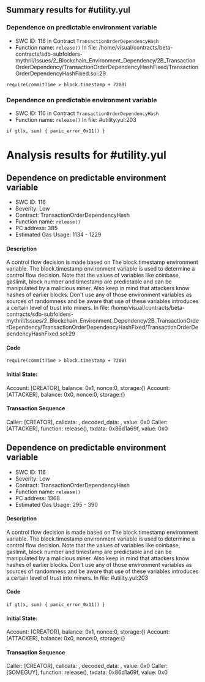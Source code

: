 ## Summary results for #utility.yul
### Dependence on predictable environment variable
- SWC ID: 116 in Contract `TransactionOrderDependencyHash`
- Function name: `release()`
In file: /home/visual/contracts/beta-contracts/sdb-subfolders-mythril/Issues/2_Blockchain_Environment_Dependency/2B_TransactionOrderDependency/TransactionOrderDependencyHashFixed/TransactionOrderDependencyHashFixed.sol:29
```
require(commitTime > block.timestamp + 7200)
```
### Dependence on predictable environment variable
- SWC ID: 116 in Contract `TransactionOrderDependencyHash`
- Function name: `release()`
In file: #utility.yul:203
```
if gt(x, sum) { panic_error_0x11() }
```
# Analysis results for #utility.yul

## Dependence on predictable environment variable
- SWC ID: 116
- Severity: Low
- Contract: TransactionOrderDependencyHash
- Function name: `release()`
- PC address: 385
- Estimated Gas Usage: 1134 - 1229

#### Description

A control flow decision is made based on The block.timestamp environment variable.
The block.timestamp environment variable is used to determine a control flow decision. Note that the values of variables like coinbase, gaslimit, block number and timestamp are predictable and can be manipulated by a malicious miner. Also keep in mind that attackers know hashes of earlier blocks. Don't use any of those environment variables as sources of randomness and be aware that use of these variables introduces a certain level of trust into miners.
In file: /home/visual/contracts/beta-contracts/sdb-subfolders-mythril/Issues/2_Blockchain_Environment_Dependency/2B_TransactionOrderDependency/TransactionOrderDependencyHashFixed/TransactionOrderDependencyHashFixed.sol:29

#### Code

```
require(commitTime > block.timestamp + 7200)
```

#### Initial State:

Account: [CREATOR], balance: 0x1, nonce:0, storage:{}
Account: [ATTACKER], balance: 0x0, nonce:0, storage:{}

#### Transaction Sequence

Caller: [CREATOR], calldata: , decoded_data: , value: 0x0
Caller: [ATTACKER], function: release(), txdata: 0x86d1a69f, value: 0x0


## Dependence on predictable environment variable
- SWC ID: 116
- Severity: Low
- Contract: TransactionOrderDependencyHash
- Function name: `release()`
- PC address: 1368
- Estimated Gas Usage: 295 - 390

#### Description

A control flow decision is made based on The block.timestamp environment variable.
The block.timestamp environment variable is used to determine a control flow decision. Note that the values of variables like coinbase, gaslimit, block number and timestamp are predictable and can be manipulated by a malicious miner. Also keep in mind that attackers know hashes of earlier blocks. Don't use any of those environment variables as sources of randomness and be aware that use of these variables introduces a certain level of trust into miners.
In file: #utility.yul:203

#### Code

```
if gt(x, sum) { panic_error_0x11() }
```

#### Initial State:

Account: [CREATOR], balance: 0x1, nonce:0, storage:{}
Account: [ATTACKER], balance: 0x0, nonce:0, storage:{}

#### Transaction Sequence

Caller: [CREATOR], calldata: , decoded_data: , value: 0x0
Caller: [SOMEGUY], function: release(), txdata: 0x86d1a69f, value: 0x0


